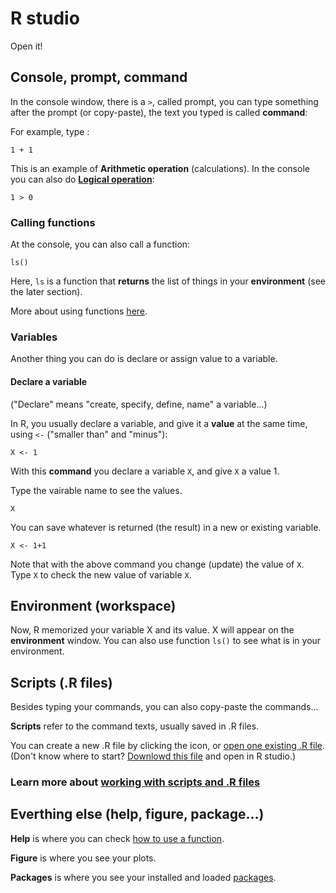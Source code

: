 # R studio
Open it!

## Console, prompt, command
In the console window, there is a `>`, called prompt, you can type something after the prompt (or copy-paste), the text you typed is called **command**:

For example, type :
 
	1 + 1

This is an example of **Arithmetic operation** (calculations).
In the console you can also do [**Logical operation**](logical_operation.md):

	1 > 0

### Calling functions
At the console, you can also call a function:

   	ls()

Here, `ls` is a function that **returns** the list of things in your **environment** (see the later section).

More about using functions [here](Functions_use.md). 

### Variables 
Another thing you can do is declare or assign value to a variable.

#### Declare a variable
("Declare" means "create, specify, define, name" a variable...)

In R, you usually declare a variable, and give it a **value** at the same time, using `<-` ("smaller than" and "minus"):

	X <- 1

With this **command** you declare a variable `X`, and give `X` a value 1.

Type the vairable name to see the values.

	X

You can save whatever is returned (the result) in a new or existing variable.

	X <- 1+1

Note that with the above command you change (update) the value of `X`. Type `X` to check the new value of variable `X`.

## Environment (workspace)
Now, R memorized your variable X and its value. X will appear on the **environment** window. You can also use function `ls()` to see what is in your environment. 

## Scripts (.R files)
Besides typing your commands, you can also copy-paste the commands... 

**Scripts** refer to the command texts, usually saved in .R files.

You can create a new .R file by clicking the icon, or [open one existing .R file](https://github.com/weitingwlin/r-primers/blob/master/Documents/Working_with_scripts.md#open-a-r-file). (Don't know where to start? [Downlowd this file](https://github.com/weitingwlin/r-primers/blob/master/R_files/script_ex_sequence.R) and open in R studio.) 

### Learn more about [working with scripts and .R files](Working_with_scripts.md)

## Everthing else (help, figure, package...)

**Help** is where you can check [how to use a function](Functions_use.md).

**Figure** is where you see your plots.

**Packages** is where you see your installed and loaded [packages](Packages.md).